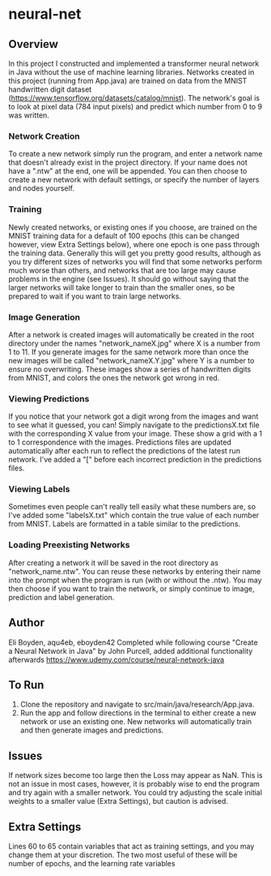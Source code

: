 # neural-net

## Overview
In this project I constructed and implemented a transformer neural network in Java without the use of machine learning
libraries. Networks created in this project (running from App.java) are trained on data from the MNIST handwritten 
digit dataset (https://www.tensorflow.org/datasets/catalog/mnist). The network's goal is to look at pixel data (784 input pixels)
and predict which number from 0 to 9 was written.

### Network Creation
To create a new network simply run the program, and enter a network name that doesn't already exist in the project directory.
If your name does not have a ".ntw" at the end, one will be appended. You can then choose to create a new network with
default settings, or specify the number of layers and nodes yourself.

### Training
Newly created networks, or existing ones if you choose, are trained on the MNIST training data for a default of 100 epochs
(this can be changed however, view Extra Settings below), where one epoch is one pass through the training data. Generally 
this will get you pretty good results, although as you try different sizes of networks you will find that some 
networks perform much worse than others, and networks that are too large may cause problems in the engine (see Issues). It
should go without saying that the larger networks will take longer to train than the smaller ones, so be prepared to wait
if you want to train large networks.

### Image Generation
After a network is created images will automatically be created in the root directory under the names "network_nameX.jpg" 
where X is a number from 1 to 11. If you generate images for the same network more than once the new images will be 
called "network_nameX.Y.jpg" where Y is a number to ensure no overwriting. These images show a series of handwritten
digits from MNIST, and colors the ones the network got wrong in red.

### Viewing Predictions
If you notice that your network got a digit wrong from the images and want to see what it guessed, you can! Simply navigate
to the predictionsX.txt file with the corresponding X value from your image. These show a grid with a 1 to 1 correspondence
with the images. Predictions files are updated automatically after each run to reflect the predictions of the latest run network.
I've added a "[" before each incorrect prediction in the predictions files.

### Viewing Labels
Sometimes even people can't really tell easily what these numbers are, so I've added some "labelsX.txt" which contain the
true value of each number from MNIST. Labels are formatted in a table similar to the predictions.

### Loading Preexisting Networks
After creating a network it will be saved in the root directory as "network_name.ntw". You can reuse these networks
by entering their name into the prompt when the program is run (with or without the .ntw). You may then choose if you want
to train the network, or simply continue to image, prediction and label generation.


## Author
Eli Boyden, aqu4eb, eboyden42
Completed while following course "Create a Neural Network in Java" by John Purcell, added additional functionality afterwards
https://www.udemy.com/course/neural-network-java

## To Run

1) Clone the repository and navigate to src/main/java/research/App.java.
2) Run the app and follow directions in the terminal to either create a new network or use an existing one. New networks 
will automatically train and then generate images and predictions.

## Issues

If network sizes become too large then the Loss may appear as NaN. This is not an issue in most cases, however,
it is probably wise to end the program and try again with a smaller network. You could try adjusting the scale initial weights
to a smaller value (Extra Settings), but caution is advised.

## Extra Settings

Lines 60 to 65 contain variables that act as training settings, and you may change them at your discretion.
The two most useful of these will be number of epochs, and the learning rate variables